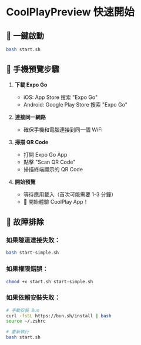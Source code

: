 # CoolPlayPreview 快速開始

## 🚀 一鍵啟動

```bash
bash start.sh
```

## 📱 手機預覽步驟

1. **下載 Expo Go**
   - iOS: App Store 搜索 "Expo Go"
   - Android: Google Play Store 搜索 "Expo Go"

2. **連接同一網路**
   - 確保手機和電腦連接到同一個 WiFi

3. **掃描 QR Code**
   - 打開 Expo Go App
   - 點擊 "Scan QR Code"
   - 掃描終端顯示的 QR Code

4. **開始預覽**
   - 等待應用載入（首次可能需要 1-3 分鐘）
   - 🎉 開始體驗 CoolPlay App！

## 🔧 故障排除

### 如果隧道連接失敗：
```bash
bash start-simple.sh
```

### 如果權限錯誤：
```bash
chmod +x start.sh start-simple.sh
```

### 如果依賴安裝失敗：
```bash
# 手動安裝 Bun
curl -fsSL https://bun.sh/install | bash
source ~/.zshrc

# 重新執行
bash start.sh
```
